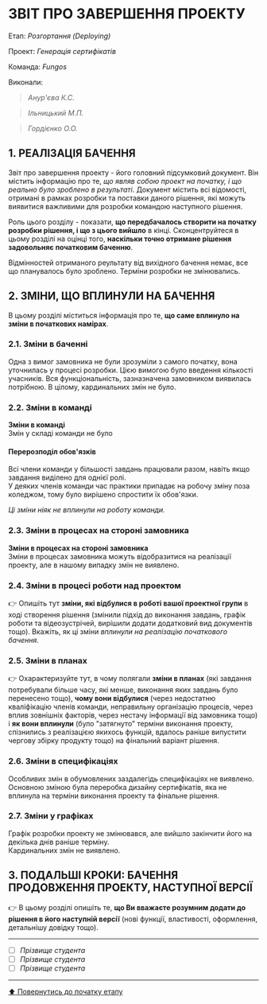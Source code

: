 ﻿# ЗВІТ ПРО ЗАВЕРШЕННЯ ПРОЕКТУ

Етап: *Розгортання (Deploying)*

Проект: *Генерація сертифікатів*

Команда: *Fungos*

Виконали:
>*Анур'єва К.С.*

>*Ільницький М.П.*

>*Гордієнко О.О.*

##  **1. РЕАЛІЗАЦІЯ БАЧЕННЯ**

Звіт про завершення проекту - його головний підсумковий документ. Він містить інформацію про те, *що являв собою проект на початку, і що реально було зроблено в результаті*. Документ містить всі відомості, отримані в рамках розробки та поставки даного рішення, які можуть виявитися важливими для розробки командою наступного рішення. 

Роль цього розділу - показати, **що передбачалось створити на початку розробки рішення, і що з цього вийшло** в кінці. Сконцентруйтеся в цьому розділі на оцінці того, **наскільки точно отримане рішення задовольняє початковим баченню**.

Відмінностей отриманого реультату від вихідного бачення немає, все що планувалось було зроблено. Терміни розробки не змінювались.

##  **2. ЗМІНИ, ЩО ВПЛИНУЛИ НА БАЧЕННЯ**
В цьому розділі міститься інформація про те, **що саме вплинуло на зміни в початкових намірах**. 

### **2.1. Зміни в баченні**

Одна з вимог замовника не були зрозуміли з самого початку, вона уточнилась у процесі розробки. Цією вимогою було введення кількості учасників.
Вся функціональність, зазназначена замовником виявилась потрібною.
В цілому, кардинальних змін не було.

### **2.2. Зміни в команді**

**Зміни в команді**</br>
Змін у складі команди не було

#### **Перерозподіл обов'язків**</br>
Всі члени команди у більшості завдань працювали разом, навіть якщо завдання виділено для однієї ролі.</br>
У деяких членів команди час практики припадає на робочу зміну поза коледжом, тому було вирішено спростити їх обов'язки.

*Ці зміни ніяк не вплинули на роботу команди.*


###  **2.3. Зміни в процесах на стороні замовника** 

**Зміни в процесах на стороні замовника**</br>
Зміни в процесах замовника можуть відобразитися на реалізації проекту, але в нашому випадку змін не виявлено. 

###  **2.4. Зміни в процесі роботи над проектом**

:point_right: Опишіть тут **зміни, які відбулися в роботі вашої проектної групи** в ході створення рішення (змінили підхід до виконання завдань, графік роботи та відеозустрічей, вирішили додати додатковий вид документів тощо). Вкажіть, як ці зміни *вплинули на реалізацію початкового бачення*.

###  **2.5. Зміни в планах**

:point_right: Охарактеризуйте тут, в чому полягали **зміни в планах** (які завдання потребували більше часу, які менше, виконання яких завдань було перенесено тощо), **чому вони відбулися** (через недостатню кваліфікацію членів команди, неправильну організацію процесів, через вплив зовнішніх факторів, через нестачу інформації від замовника тощо) і **як вони вплинули** (було "затягнуто" терміни виконання проекту, спізнились з реалізацією якихось функцій, вдалось раніше випустити чергову збірку продукту тощо) на фінальний варіант рішення.

###  **2.6. Зміни в специфікаціях**

Особливих змін в обумовлених заздалегідь специфікаціях не виявлено.</br>
Основною зміною була переробка дизайну сертифікатів, яка не вплинула на терміни виконання проекту та фінальне рішення.

###  **2.7. Зміни у графіках**

Графік розробки проекту не змінювався, але вийшло закінчити його на декілька днів раніше терміну.</br>
Кардинальних змін не виявлено.

## **3. ПОДАЛЬШІ КРОКИ: БАЧЕННЯ ПРОДОВЖЕННЯ ПРОЕКТУ, НАСТУПНОЇ ВЕРСІЇ**

:point_right: В цьому розділі опишіть те, **що Ви вважаєте розумним додати до рішення в його наступній версії** (нові функції, властивості, оформлення, детальнішу довідку тощо).

---

- [ ] *Прізвище студента*
- [ ] *Прізвище студента*
- [ ] *Прізвище студента*

---
[:arrow_up: Повернутись до початку етапу](/docs/5.Deploying/README.md)




